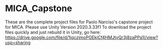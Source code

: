 # MICA_Capstone
These are the complete project files for Paolo Narciso's capstone project for MICA.
Please use Unity Version 2020.3.33f1
To download the project files quickly and just rebuild it in Unity, go here:  
https://drive.google.com/file/d/1jqczjmoPGEkjCf4HMJtyQr3j8zaPPa1l/view?usp=sharing
